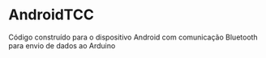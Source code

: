 # AndroidTCC

Código construído para o dispositivo Android
com comunicação Bluetooth para envio de dados
ao Arduino
